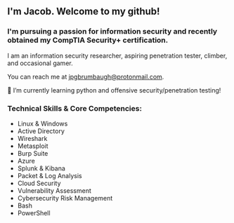 ## I'm Jacob. Welcome to my github!

### I'm pursuing a passion for information security and recently obtained my CompTIA Security+ certification.

I am an information security researcher, aspiring penetration tester, climber, and occasional gamer.

You can reach me at jpgbrumbaugh@protonmail.com.

🌱 I’m currently learning python and offensive security/penetration testing!

### Technical Skills & Core Competencies:

- Linux & Windows
- Active Directory
- Wireshark
- Metasploit
- Burp Suite
- Azure
- Splunk & Kibana
- Packet & Log Analysis
- Cloud Security
- Vulnerability Assessment
- Cybersecurity Risk Management
- Bash
- PowerShell
